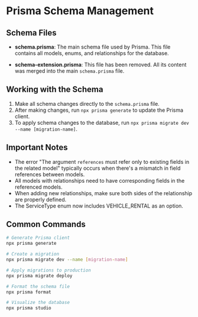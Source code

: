 # Prisma Schema Management

## Schema Files

- **schema.prisma**: The main schema file used by Prisma. This file contains all models, enums, and relationships for the database.

- **schema-extension.prisma**: This file has been removed. All its content was merged into the main `schema.prisma` file.

## Working with the Schema

1. Make all schema changes directly to the `schema.prisma` file.
2. After making changes, run `npx prisma generate` to update the Prisma client.
3. To apply schema changes to the database, run `npx prisma migrate dev --name [migration-name]`.

## Important Notes

- The error "The argument `references` must refer only to existing fields in the related model" typically occurs when there's a mismatch in field references between models.
- All models with relationships need to have corresponding fields in the referenced models.
- When adding new relationships, make sure both sides of the relationship are properly defined.
- The ServiceType enum now includes VEHICLE_RENTAL as an option.

## Common Commands

```bash
# Generate Prisma client
npx prisma generate

# Create a migration
npx prisma migrate dev --name [migration-name]

# Apply migrations to production
npx prisma migrate deploy

# Format the schema file
npx prisma format

# Visualize the database
npx prisma studio
```
